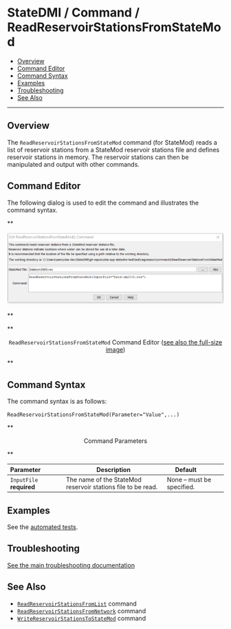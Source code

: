 # StateDMI / Command / ReadReservoirStationsFromStateMod #

* [Overview](#overview)
* [Command Editor](#command-editor)
* [Command Syntax](#command-syntax)
* [Examples](#examples)
* [Troubleshooting](#troubleshooting)
* [See Also](#see-also)

-------------------------

## Overview ##

The `ReadReservoirStationsFromStateMod` command (for StateMod)
reads a list of reservoir stations from a StateMod reservoir stations file and defines reservoir stations in memory.
The reservoir stations can then be manipulated and output with other commands.

## Command Editor ##

The following dialog is used to edit the command and illustrates the command syntax.

**<p style="text-align: center;">
![ReadReservoirStationsFromStateMod command editor](ReadReservoirStationsFromStateMod.png)
</p>**

**<p style="text-align: center;">
`ReadReservoirStationsFromStateMod` Command Editor (<a href="../ReadReservoirStationsFromStateMod.png">see also the full-size image</a>)
</p>**

## Command Syntax ##

The command syntax is as follows:

```text
ReadReservoirStationsFromStateMod(Parameter="Value",...)
```
**<p style="text-align: center;">
Command Parameters
</p>**

| **Parameter**&nbsp;&nbsp;&nbsp;&nbsp;&nbsp;&nbsp;&nbsp;&nbsp;&nbsp;&nbsp;&nbsp;&nbsp; | **Description** | **Default**&nbsp;&nbsp;&nbsp;&nbsp;&nbsp;&nbsp;&nbsp;&nbsp;&nbsp;&nbsp; |
| --------------|-----------------|----------------- |
| `InputFile`<br>**required** | The name of the StateMod reservoir stations file to be read. | None – must be specified. |

## Examples ##

See the [automated tests](https://github.com/OpenCDSS/cdss-app-statedmi-test/tree/master/test/regression/commands/ReadReservoirStationsFromStateMod).

## Troubleshooting ##

[See the main troubleshooting documentation](../../troubleshooting/troubleshooting.md)

## See Also ##

* [`ReadReservoirStationsFromList`](../ReadReservoirStationsFromList/ReadReservoirStationsFromList.md) command
* [`ReadReservoirStationsFromNetwork`](../ReadReservoirStationsFromNetwork/ReadReservoirStationsFromNetwork.md) command
* [`WriteReservoirStationsToStateMod`](../WriteReservoirStationsToStateMod/WriteReservoirStationsToStateMod.md) command
